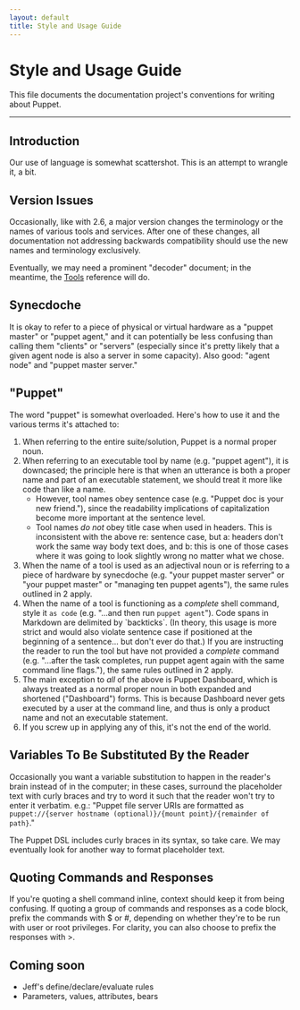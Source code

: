 ```yaml
---
layout: default
title: Style and Usage Guide
---
```


Style and Usage Guide
===========

This file documents the documentation project's conventions for writing about Puppet.

* * *

Introduction
------------

Our use of language is somewhat scattershot. This is an attempt to wrangle it, a bit. 



Version Issues
--------------

Occasionally, like with 2.6, a major version changes the terminology or the names of various tools and services. After one of these changes, all documentation not addressing backwards compatibility should use the new names and terminology exclusively. 

Eventually, we may need a prominent "decoder" document; in the meantime, the [Tools](./tools.html) reference will do.

Synecdoche
----------

It is okay to refer to a piece of physical or virtual hardware as a "puppet master" or "puppet agent," and it can potentially be less confusing than calling them "clients" or "servers" (especially since it's pretty likely that a given agent node is also a server in some capacity). Also good: "agent node" and "puppet master server." 

"Puppet"
--------

The word "puppet" is somewhat overloaded. Here's how to use it and the various terms it's attached to:

1. When referring to the entire suite/solution, Puppet is a normal proper noun. 
2. When referring to an executable tool by name (e.g. "puppet agent"), it is downcased; the principle here is that when an utterance is both a proper name and part of an executable statement, we should treat it more like code than like a name.
    * However, tool names obey sentence case (e.g. "Puppet doc is your new friend."), since the readability implications of capitalization become more important at the sentence level.
    * Tool names _do not_ obey title case when used in headers. This is inconsistent with the above re: sentence case, but a: headers don't work the same way body text does, and b: this is one of those cases where it was going to look slightly wrong no matter what we chose. 
3. When the name of a tool is used as an adjectival noun or is referring to a piece of hardware by synecdoche (e.g. "your puppet master server" or "your puppet master" or "managing ten puppet agents"), the same rules outlined in 2 apply. 
4. When the name of a tool is functioning as a _complete_ shell command, style it `as code` (e.g. "...and then run `puppet agent`"). Code spans in Markdown are delimited by \`backticks\`. (In theory, this usage is more strict and would also violate sentence case if positioned at the beginning of a sentence... but don't ever do that.) If you are instructing the reader to run the tool but have not provided a _complete_ command (e.g. "...after the task completes, run puppet agent again with the same command line flags."), the same rules outlined in 2 apply.
5. The main exception to _all_ of the above is Puppet Dashboard, which is always treated as a normal proper noun in both expanded and shortened ("Dashboard") forms. This is because Dashboard never gets executed by a user at the command line, and thus is only a product name and not an executable statement. 
6. If you screw up in applying any of this, it's not the end of the world. 


Variables To Be Substituted By the Reader
-----------------------------------------

Occasionally you want a variable substitution to happen in the reader's brain instead of in the computer; in these cases, surround the placeholder text with curly braces and try to word it such that the reader won't try to enter it verbatim. e.g.: "Puppet file server URIs are formatted as `puppet://{server hostname (optional)}/{mount point}/{remainder of path}`."

The Puppet DSL includes curly braces in its syntax, so take care. We may eventually look for another way to format placeholder text.


Quoting Commands and Responses
------------------------------

If you're quoting a shell command inline, context should keep it from being confusing. If quoting a group of commands and responses as a code block, prefix the commands with $ or #, depending on whether they're to be run with user or root privileges. For clarity, you can also choose to prefix the responses with \>.


Coming soon
-----------

* Jeff's define/declare/evaluate rules
* Parameters, values, attributes, bears

